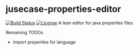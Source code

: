 # jusecase-properties-editor
[![Build Status](https://travis-ci.org/casid/jusecase.svg?branch=master)](https://travis-ci.org/casid/jusecase-properties-editor)
[![License](https://img.shields.io/badge/license-Apache%202.0-blue.svg)](https://raw.githubusercontent.com/casid/jusecase/master/LICENSE)
A lean editor for java properties files

Remaining TODOs
- import properties for language
